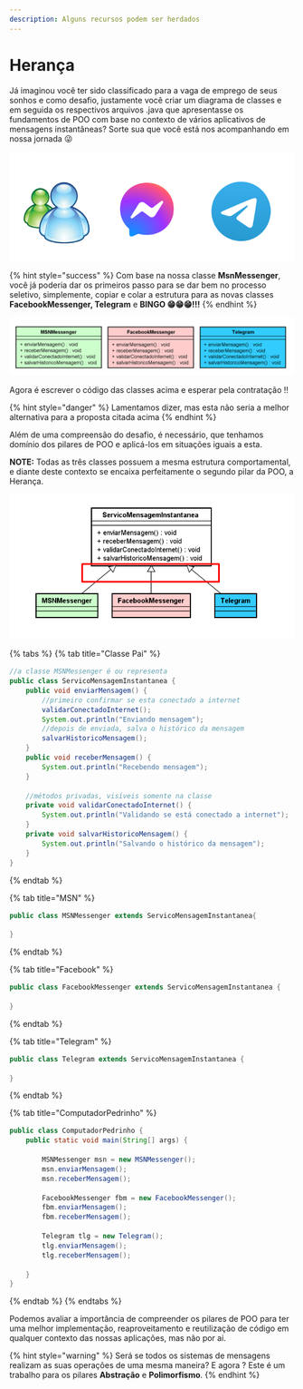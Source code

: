 ```yaml
---
description: Alguns recursos podem ser herdados
---
```


# Herança

Já imaginou você ter sido classificado para a vaga de emprego de seus sonhos e como desafio, justamente você criar um diagrama de classes e em seguida os respectivos arquivos .java que apresentasse os fundamentos de POO com base no contexto de vários aplicativos de mensagens instantâneas? Sorte sua que você está nos acompanhando em nossa jornada 😜

![](<../../.gitbook/assets/image (8).png>)

{% hint style="success" %}
Com base na nossa classe **MsnMessenger**, você já poderia dar os primeiros passo para se dar bem no processo seletivo, simplemente, copiar e colar a estrutura para as novas classes **FacebookMessenger, Telegram** e **BINGO 😁😁😁!!!**
{% endhint %}

![](<../../.gitbook/assets/image (19).png>)

Agora é escrever o código das classes acima e esperar pela contratação !!

{% hint style="danger" %}
Lamentamos dizer, mas esta não seria a melhor alternativa para a proposta citada acima
{% endhint %}

Além de uma compreensão do desafio, é necessário, que tenhamos domínio dos pilares de POO e aplicá-los em situações iguais a esta.

**NOTE:** Todas as três classes possuem a mesma estrutura comportamental, e diante deste contexto se encaixa perfeitamente o segundo pilar da POO, a Herança.

![Representação UML do sistema de mensagens insntantâneas](<../../.gitbook/assets/image (11).png>)

{% tabs %}
{% tab title="Classe Pai" %}
```java
//a classe MSNMessenger é ou representa
public class ServicoMensagemInstantanea {
	public void enviarMensagem() {
		//primeiro confirmar se esta conectado a internet
		validarConectadoInternet();
		System.out.println("Enviando mensagem");
		//depois de enviada, salva o histórico da mensagem
		salvarHistoricoMensagem();
	}
	public void receberMensagem() {
		System.out.println("Recebendo mensagem");
	}
	
	//métodos privadas, visíveis somente na classe
	private void validarConectadoInternet() {
		System.out.println("Validando se está conectado a internet");
	}
	private void salvarHistoricoMensagem() {
		System.out.println("Salvando o histórico da mensagem");
	}
}
```
{% endtab %}

{% tab title="MSN" %}
```java
public class MSNMessenger extends ServicoMensagemInstantanea{

}
```
{% endtab %}

{% tab title="Facebook" %}
```java
public class FacebookMessenger extends ServicoMensagemInstantanea {

}
```
{% endtab %}

{% tab title="Telegram" %}
```java
public class Telegram extends ServicoMensagemInstantanea {

}
```
{% endtab %}

{% tab title="ComputadorPedrinho" %}
```java
public class ComputadorPedrinho {
	public static void main(String[] args) {
		
		MSNMessenger msn = new MSNMessenger();
		msn.enviarMensagem();
		msn.receberMensagem();
		
		FacebookMessenger fbm = new FacebookMessenger();
		fbm.enviarMensagem();
		fbm.receberMensagem();
		
		Telegram tlg = new Telegram();
		tlg.enviarMensagem();
		tlg.receberMensagem();
		
	}
}
```
{% endtab %}
{% endtabs %}

Podemos avaliar a importância de compreender os pilares de POO para ter uma melhor implementação, reaproveitamento e reutilização de código em qualquer contexto das nossas aplicações, mas não por ai.

{% hint style="warning" %}
Será se todos os sistemas de mensagens realizam as suas operações de uma mesma maneira? E agora ? Este é um trabalho para os pilares **Abstração** e **Polimorfismo**.
{% endhint %}
